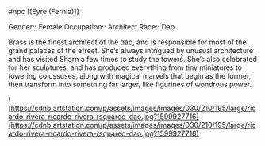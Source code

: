 #npc [[Eyre (Fernia)]]

Gender:: Female
Occupation:: Architect
Race:: Dao

Brass is the finest architect of the dao, and is responsible for most of the grand palaces of the efreet. She’s always intrigued by unusual architecture and has visited Sharn a few times to study the towers. She’s also celebrated for her sculptures, and has produced everything from tiny miniatures to towering colossuses, along with magical marvels that begin as the former, then transform into something far larger, like figurines of wondrous power.

![https://cdnb.artstation.com/p/assets/images/images/030/210/195/large/ricardo-rivera-ricardo-rivera-rsquared-dao.jpg?1599927716](https://cdnb.artstation.com/p/assets/images/images/030/210/195/large/ricardo-rivera-ricardo-rivera-rsquared-dao.jpg?1599927716)